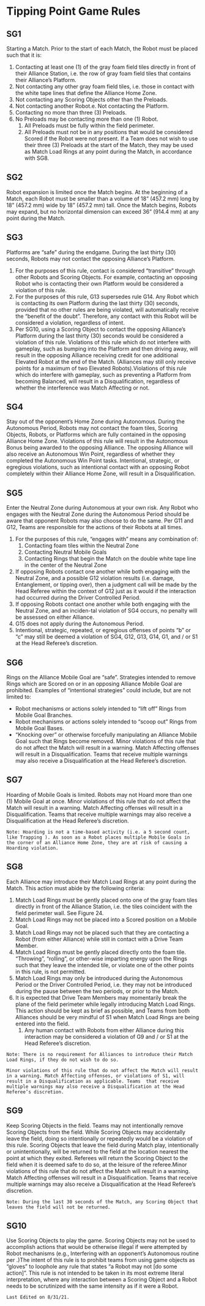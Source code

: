 # Tipping Point Game Rules

## SG1
Starting a Match. Prior to the start of each Match, the Robot must be placed such that it is:
1. Contacting at least one (1) of the gray foam field tiles directly in front of their Alliance Station, i.e. the row of gray foam field tiles that contains their Alliance’s Platform.
2. Not contacting any other gray foam field tiles, i.e. those in contact with the white tape lines that define the Alliance Home Zone.
3. Not contacting any Scoring Objects other than the Preloads.
4. Not contacting another Robot.e. Not contacting the Platform.
5. Contacting no more than three (3) Preloads.
6. No Preloads may be contacting more than one (1) Robot.
    1. All Preloads must be fully within the field perimeter.
    2. All Preloads must not be in any positions that would be considered Scored if the Robot were not 
present. If a Team  does not wish to use their three (3) Preloads at the start of the Match, they may be used as Match Load Rings at any point during the Match, in accordance with SG8.

## SG2
Robot expansion is limited once the Match begins. At the beginning of a Match, each Robot must be smaller than a volume of 18” (457.2 mm) long by 18” (457.2 mm) wide by 18” (457.2 mm) tall. Once the Match begins, Robots may expand, but no horizontal dimension can exceed 36” (914.4 mm) at any point during the Match.

## SG3
Platforms are “safe” during the endgame. During the last thirty (30) seconds, Robots may not contact the opposing Alliance’s Platform. 
1. For the purposes of this rule, contact is considered “transitive” through other Robots and Scoring Objects.  For example, contacting an opposing Robot who is contacting their own Platform would be considered a violation of this rule.  
2. For the purposes of this rule, G13 supersedes rule G14.  Any Robot which is contacting its own Platform during the last thirty (30) seconds, provided that no other rules are being violated, 
will automatically receive the “benefit of the doubt”.  Therefore, any contact with this Robot will be considered a violation, regardless of intent.
3. Per SG10, using a Scoring Object to contact the opposing Alliance’s Platform during the last thirty (30) seconds would be considered a violation of this rule. Violations of this rule which do not interfere with gameplay, such as bumping into the Platform and then driving away, will result in the opposing Alliance receiving credit for one additional Elevated Robot at the end of the Match. (Alliances may still only receive points for a maximum of two Elevated Robots).Violations of this rule which do interfere with gameplay, such as preventing a Platform from becoming Balanced, will result in a Disqualification, regardless of whether the interference was Match Affecting or not.
  
## SG4
Stay out of the opponent’s Home Zone during Autonomous. During the Autonomous Period, 
Robots may not contact the foam tiles, Scoring Objects, Robots, or Platforms which are fully contained in the opposing Alliance Home Zone. Violations of this rule will result in the Autonomous Bonus being awarded to the opposing Alliance. The opposing Alliance will also receive an Autonomous Win Point, regardless of whether they completed the Autonomous Win Point tasks. Intentional, strategic, or egregious violations, such as intentional contact with an opposing Robot completely within their Alliance Home Zone, will result in a Disqualification.

## SG5
Enter the Neutral Zone during Autonomous at your own risk. Any Robot who engages with the 
Neutral Zone during the Autonomous Period should be aware that opponent Robots may also choose to do the same.  Per G11  and G12, Teams  are responsible for the actions of their Robots at all times.
1. For the purposes of this rule, “engages with” means any combination of:
    1. Contacting foam tiles within the Neutral Zone
    2. Contacting Neutral Mobile Goals
    3. Contacting Rings that begin the Match on the double white tape line in the center of the Neutral Zone
2. If opposing Robots contact one another while both engaging with the Neutral Zone, and a possible G12 violation results (i.e. damage, Entanglement, or tipping over), then a judgment call will be made by the Head Referee within the context of G12 just as it would if the interaction had occurred during the Driver Controlled Period.
3. If opposing Robots contact one another while both engaging with the Neutral Zone, and an inciden-tal violation of SG4 occurs, no penalty will be assessed on either Alliance.
4. G15 does not apply during the Autonomous Period.
5. Intentional, strategic, repeated, or egregious offenses of points “b” or “c” may still be deemed a violation of SG4, G12, G13, G14, G1, and / or S1 at the Head Referee’s discretion.

## SG6
Rings on the Alliance Mobile Goal are “safe”. Strategies intended to remove Rings which are 
Scored on or in an opposing Alliance Mobile Goal are prohibited.  Examples of “intentional strategies” 
could include, but are not limited to:

* Robot mechanisms or actions solely intended to “lift off” Rings from Mobile Goal Branches.
* Robot mechanisms or actions solely intended to “scoop out” Rings from Mobile Goal Bases.
* “Knocking over” or otherwise forcefully manipulating an Alliance Mobile Goal such that Rings become removed. Minor violations of this rule that do not affect the Match will result in a warning. Match Affecting offenses will result in a Disqualification. Teams  that receive multiple warnings may also receive a Disqualification at the Head Referee’s discretion.

## SG7
Hoarding of Mobile Goals is limited. Robots may not Hoard more than one (1) Mobile Goal at once. Minor violations of this rule that do not affect the Match will result in a warning. Match Affecting offenses will result in a Disqualification. Teams that receive multiple warnings may also receive a Disqualification at the Head Referee’s discretion.

```{important}
Note: Hoarding is not a time-based activity (i.e. a 5 second count, like Trapping ). As soon as a Robot places multiple Mobile Goals in the corner of an Alliance Home Zone, they are at risk of causing a 
Hoarding violation.
```


## SG8
Each Alliance may introduce their Match Load Rings at any point during the Match. This action must abide by the following criteria:
1. Match Load Rings must be gently placed onto one of the gray foam tiles directly in front of the Alliance Station, i.e. the tiles coincident with the field perimeter wall. See Figure 24.
2. Match Load Rings may not be placed into a Scored position on a Mobile Goal.
3. Match Load Rings may not be placed such that they are contacting a Robot (from either Alliance) while still in contact with a Drive Team Member.
4. Match Load Rings must be gently placed directly onto the foam tile. “Throwing”, “rolling”, or other-wise imparting energy upon the Rings such that they leave the intended tile, or violate one of the other points in this rule, is not permitted.
5. Match Load Rings may only be introduced during the Autonomous Period or the Driver Controlled Period, i.e. they may not be introduced during the pause between the two periods, or prior to the Match.
6. It is expected that Drive Team Members may momentarily break the plane of the field perimeter while legally introducing Match Load Rings. This action should be kept as brief as possible, and Teams from both Alliances should be very mindful of S1 when Match Load Rings are being entered into the field. 
    1. Any human contact with Robots from either Alliance during this interaction may be considered a violation of G9 and / or S1 at the Head Referee’s discretion.
    
```{important}
Note: There is no requirement for Alliances to introduce their Match Load Rings, if they do not wish to do so.

Minor violations of this rule that do not affect the Match will result in a warning. Match Affecting offenses, or violations of S1, will result in a Disqualification as applicable. Teams  that receive multiple warnings may also receive a Disqualification at the Head Referee’s discretion.

```

## SG9
Keep Scoring Objects in the field. Teams  may not intentionally remove Scoring Objects from the field. While Scoring Objects may accidentally leave the field, doing so intentionally or repeatedly would be a violation of this rule. Scoring Objects that leave the field during Match play, intentionally or unintentionally, will be returned to the field at the location nearest the point at which they exited. Referees will return the Scoring Object to the field when it is deemed safe to do so, at the leisure of the referee.Minor violations of this rule that do not affect the Match will result in a warning. Match Affecting offenses will result in a Disqualification. Teams  that receive multiple warnings may also receive a Disqualification at the Head Referee’s discretion.

```{important}
Note: During the last 30 seconds of the Match, any Scoring Object that leaves the field will not be returned.
```

## SG10
Use Scoring Objects to play the game. Scoring Objects may not be used to accomplish actions that would be otherwise illegal if were attempted by Robot mechanisms (e.g., Interfering with an opponent’s Autonomous routine per <SG4>.)The intent of this rule is to prohibit teams from using game objects as “gloves” to loophole any rule that states “a Robot may not [do some action]”. This rule is not intended to be taken in its most extreme literal interpretation, where any interaction between a Scoring Object and a Robot needs to be scrutinized with the same intensity as if it were a Robot.
    
```{important}
Last Edited on 8/31/21.
```